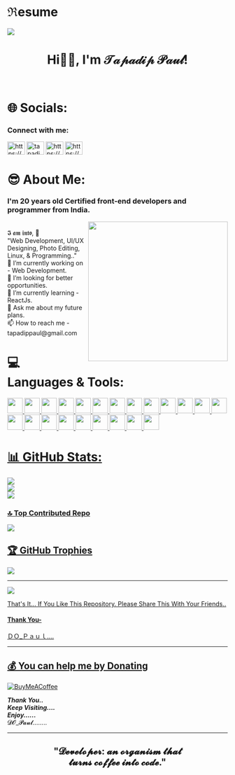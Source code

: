 # ℜesume
<img align="center" src="https://imgs.search.brave.com/WxM1xPwxYktMdh3lO9wyIswZadbdAU3W-vdEEu4p5BI/rs:fit:1200:590:1/g:ce/aHR0cHM6Ly93d3cu/ZGlnaXRhbGFkbGVj/dGlvLmNvbS93cC1j/b250ZW50L3VwbG9h/ZHMvMjAyMC8wNC9O/ZXctUE5DLUFuaW1h/dGVkLUJhbm5lcnMu/Z2lm.gif">
<h1 align="center">Hi👋🏻, I'm 𝒯𝒶𝓅𝒶𝒹𝒾𝓅 𝒫𝒶𝓊𝓁!</h1> </br>

# 🌐 Socials:
<h3 align="left">Connect with me:</h3>
<p align="left">
<a href="https://dev.to/https://dev.to/tapadip16"><img align="center" src="https://raw.githubusercontent.com/rahuldkjain/github-profile-readme-generator/master/src/images/icons/Social/devto.svg" alt="https://dev.to/tapadip16" height="30" width="40" /></a>
<a href="https://twitter.com/tapadippaul"><img align="center" src="https://raw.githubusercontent.com/rahuldkjain/github-profile-readme-generator/master/src/images/icons/Social/twitter.svg" alt="tapadippaul" height="30" width="40" /></a>
<a href="https://linkedin.com/in/https://www.linkedin.com/in/tapadip-paul-r16052004"><img align="center" src="https://raw.githubusercontent.com/rahuldkjain/github-profile-readme-generator/master/src/images/icons/Social/linked-in-alt.svg" alt="https://www.linkedin.com/in/tapadip-paul-r16052004" height="30" width="40" /></a>
<a href="https://instagram.com/https://www.instagram.com/do__paul"><img align="center" src="https://raw.githubusercontent.com/rahuldkjain/github-profile-readme-generator/master/src/images/icons/Social/instagram.svg" alt="https://www.instagram.com/do__paul" height="30" width="40" /></a>
</p>

# 😎 About Me:
### I'm 20 years old Certified front-end developers and programmer from India.
  <img align='right' src="https://imgs.search.brave.com/NFGz-R8IVMMvvtZVjPtXlydLK1MhVbJvzoueldghxbY/rs:fit:800:600:1/g:ce/aHR0cHM6Ly9jZG4u/ZHJpYmJibGUuY29t/L3VzZXJzLzEwMjU4/Mzgvc2NyZWVuc2hv/dHMvNjIyMDg4NS9k/ZXZndXkzLmdpZg.gif" width="319">
<br/>
𝕴 𝖆𝖒 𝖎𝖓𝖙𝖔, 🙏
<br>
"Web Development, UI/UX Designing, Photo Editing, Linux, & Programming.."
<br>
🔭 I’m currently working on - Web Development. <br>👯 I’m looking for better opportunities. <br>🌱 I’m currently learning - ReactJs. <br>💬 Ask me about my future plans. <br> 📫 How to reach me - tapadippaul@gmail.com




# 💻 Languages & Tools:
<p align="left"> <a href="https://code.visualstudio.com" target="_blank" rel="noreferrer"> <img src="https://cdn.jsdelivr.net/gh/devicons/devicon/icons/vscode/vscode-original.svg" height="35px" width="35px" /> 
<a href="https://www.w3schools.com/c" target="_blank" rel="noreferrer"> <img src="https://cdn.jsdelivr.net/gh/devicons/devicon/icons/c/c-original.svg" height="35px" width="35px" />
<a href="https://www.w3schools.com/cpp" target="_blank" rel="noreferrer"> <img src="https://cdn.jsdelivr.net/gh/devicons/devicon/icons/cplusplus/cplusplus-original.svg" height="35px" width="35px" />
<a href="https://www.w3schools.com/java" target="_blank" rel="noreferrer"> <img src="https://cdn.jsdelivr.net/gh/devicons/devicon/icons/java/java-original.svg" height="35px" width="35px" />
<a href="https://www.w3schools.com/python" target="_blank" rel="noreferrer"> <img src="https://cdn.jsdelivr.net/gh/devicons/devicon/icons/python/python-original.svg" height="35px" width="35px" />
<a href="https://www.w3schools.com/html" target="_blank" rel="noreferrer"> <img src="https://cdn.jsdelivr.net/gh/devicons/devicon/icons/html5/html5-original.svg" height="35px" width="35px" />
<a href="https://www.w3schools.com/css" target="_blank" rel="noreferrer"> <img src="https://cdn.jsdelivr.net/gh/devicons/devicon/icons/css3/css3-original.svg" height="35px" width="35px" />
<a href="https://getbootstrap.com/docs/5.3/getting-started/introduction" target="_blank" rel="noreferrer"> <img src="https://cdn.jsdelivr.net/gh/devicons/devicon/icons/bootstrap/bootstrap-original.svg" height="35px" width="35px" />
<a href="https://tailwindcss.com" target="_blank" rel="noreferrer"> <img src="https://cdn.jsdelivr.net/gh/devicons/devicon/icons/tailwindcss/tailwindcss-plain.svg" height="35px" width="35px" />
<a href="https://www.w3schools.com/js" target="_blank" rel="noreferrer"> <img src="https://cdn.jsdelivr.net/gh/devicons/devicon/icons/javascript/javascript-original.svg" height="35px" width="35px" />
<a href="https://babeljs.io" target="_blank" rel="noreferrer"> <img src="https://cdn.jsdelivr.net/gh/devicons/devicon/icons/babel/babel-original.svg" height="35px" width="35px" />
<a href="https://www.w3schools.com/nodejs" target="_blank" rel="noreferrer"> <img src="https://cdn.jsdelivr.net/gh/devicons/devicon/icons/nodejs/nodejs-original.svg" height="35px" width="35px" />
<a href="https://www.npmjs.com" target="_blank" rel="noreferrer"> <img src="https://cdn.jsdelivr.net/gh/devicons/devicon/icons/npm/npm-original-wordmark.svg" height="35px" width="35px" />
<a href="https://www.php.net" target="_blank" rel="noreferrer"> <img src="https://cdn.jsdelivr.net/gh/devicons/devicon/icons/php/php-original.svg" height="35px" width="35px" />
<a href="https://apache.org" target="_blank" rel="noreferrer"> <img src="https://cdn.jsdelivr.net/gh/devicons/devicon/icons/apache/apache-original.svg" height="35px" width="35px" />
<a href="https://www.mysql.com" target="_blank" rel="noreferrer"> <img src="https://cdn.jsdelivr.net/gh/devicons/devicon/icons/mysql/mysql-original-wordmark.svg" height="35px" width="35px" />
<a href="https://www.adobe.com/in/products/lightroom.html" target="_blank" rel="noreferrer"> <img src="https://img.icons8.com/nolan/adobe-lightroom.svg" height="35px" width="35px" />
<a href="https://www.adobe.com/in/products/photoshop.html" target="_blank" rel="noreferrer"> <img src="https://cdn.jsdelivr.net/gh/devicons/devicon/icons/photoshop/photoshop-plain.svg" height="35px" width="35px" />
<a href="https://www.canva.com" target="_blank" rel="noreferrer"> <img src="https://cdn.jsdelivr.net/gh/devicons/devicon/icons/canva/canva-original.svg" height="35px" width="35px" />
<a href="https://www.figma.com" target="_blank" rel="noreferrer"> <img src="https://cdn.jsdelivr.net/gh/devicons/devicon/icons/figma/figma-original.svg" height="35px" width="35px" />
<a href="https://www.gnu.org/software/bash" target="_blank" rel="noreferrer"> <img src="https://cdn.jsdelivr.net/gh/devicons/devicon/icons/bash/bash-original.svg" height="35px" width="35px" />
<a href="https://www.kali.org" target="_blank" rel="noreferrer"> <img src="https://cdn.jsdelivr.net/gh/devicons/devicon/icons/linux/linux-original.svg" height="35px" width="35px" />
</p>

# 📊 GitHub Stats:
![](https://github-readme-stats.vercel.app/api?username=Tapadip16&theme=radical&hide_border=false&include_all_commits=true&count_private=false)<br/>
![](https://github-readme-streak-stats.herokuapp.com/?user=Tapadip16&theme=radical&hide_border=false)<br/>
![](https://github-readme-stats.vercel.app/api/top-langs/?username=Tapadip16&theme=radical&hide_border=false&include_all_commits=true&count_private=false&layout=compact)

### 🔝 Top Contributed Repo
![](https://github-contributor-stats.vercel.app/api?username=Tapadip16&limit=5&theme=radical&combine_all_yearly_contributions=true)

<!-- Proudly created with GPRM ( https://gprm.itsvg.in ) -->

## 🏆 GitHub Trophies
![](https://github-profile-trophy.vercel.app/?username=Tapadip16&theme=radical&no-frame=false&no-bg=false&margin-w=4)
  
---
  
  ![](https://visitcount.itsvg.in/api?id=Tapadip16&icon=0&color=4)
  
That's It... If You Like This Repository. Please Share This With Your Friends..
  
#### Thank You-

ＤＯ_Ｐａｕｌ....
  
---
  


 ## 💰 You can help me by Donating
  [![BuyMeACoffee](https://img.shields.io/badge/Buy%20Me%20a%20Coffee-ffdd00?style=for-the-badge&logo=buy-me-a-coffee&logoColor=black)](https://www.buymeacoffee.com/tapadippaul) 

***Thank You..*** <br>
***Keep Visiting....*** <br>
***Enjoy......*** <br>
𝓓𝓞_𝓟𝓪𝓾𝓵........

---

<h2 align="center" color="#cc2121">"𝓓𝓮𝓿𝓮𝓵𝓸𝓹𝓮𝓻: 𝓪𝓷 𝓸𝓻𝓰𝓪𝓷𝓲𝓼𝓶 𝓽𝓱𝓪𝓽 <br> 𝓽𝓾𝓻𝓷𝓼 𝓬𝓸𝓯𝓯𝓮𝓮 𝓲𝓷𝓽𝓸 𝓬𝓸𝓭𝓮."</h2>

